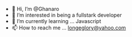 - 👋 Hi, I’m @Ghanaro
- 👀 I’m interested in being a fullstark developer
- 🌱 I’m currently learning ... Javascript
- 📫 How to reach me ... longeglory@yahoo.com

<!---
Ghanaro/Ghanaro is a ✨ special ✨ repository because its `README.md` (this file) appears on your GitHub profile.
You can click the Preview link to take a look at your changes.
--->
